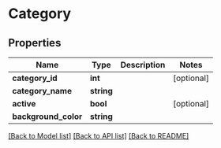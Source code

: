 # Category

## Properties
Name | Type | Description | Notes
------------ | ------------- | ------------- | -------------
**category_id** | **int** |  | [optional] 
**category_name** | **string** |  | 
**active** | **bool** |  | [optional] 
**background_color** | **string** |  | 

[[Back to Model list]](../README.md#documentation-for-models) [[Back to API list]](../README.md#documentation-for-api-endpoints) [[Back to README]](../README.md)


